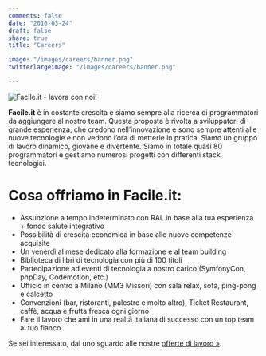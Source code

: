 ```yaml
---
comments: false
date: "2016-03-24"
draft: false
share: true
title: "Careers"

image: "/images/careers/banner.png"
twitterlargeimage: "/images/careers/banner.png"

---
```


![Facile.it - lavora con noi!](/images/careers/banner.png)

**Facile.it** è in costante crescita e siamo sempre alla ricerca di programmatori da aggiungere al nostro team. Questa proposta è rivolta a sviluppatori di grande esperienza, che credono nell’innovazione e sono sempre attenti alle nuove tecnologie e non vedono l’ora di metterle in pratica. Siamo un gruppo di lavoro dinamico, giovane e divertente. Siamo in totale quasi 80 programmatori e gestiamo numerosi progetti con differenti stack tecnologici.

# Cosa offriamo in Facile.it:

 * Assunzione a tempo indeterminato con RAL in base alla tua esperienza + fondo salute integrativo
 * Possibilità di crescita economica in base alle nuove competenze acquisite
 * Un venerdì al mese dedicato alla formazione e al team building
 * Biblioteca di libri di tecnologia con più di 100 titoli
 * Partecipazione ad eventi di tecnologia a nostro carico (SymfonyCon, phpDay, Codemotion, etc.)
 * Ufficio in centro a Milano (MM3 Missori) con sala relax, sofà, ping-pong e calcetto
 * Convenzioni (bar, ristoranti, palestre e molto altro), Ticket Restaurant, caffè, acqua e frutta fresca ogni giorno
 * Fare il lavoro che ami in una realtà italiana di successo con un top team al tuo fianco

Se sei interessato, dai uno sguardo alle nostre <a href="https://jobs.facile.it/chi-cerchiamo.html" target="\_blank">offerte di lavoro »</a>.
